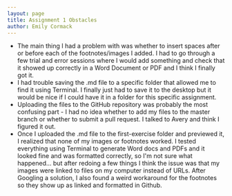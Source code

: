 ```yaml
---  
layout: page
title: Assignment 1 Obstacles
author: Emily Cormack 
---  
```


* The main thing I had a problem with was whether to insert spaces after or before each of the footnotes/images I added. I had to go through a few trial and error sessions where I would add something and check that it showed up correctly in a Word Document or PDF and I think I finally got it.
* I had trouble saving the .md file to a specific folder that allowed me to find it using Terminal. I finally just had to save it to the desktop but it would be nice if I could have it in a folder for this specific assignment.
* Uploading the files to the GitHub repository was probably the most confusing part - I had no idea whether to add my files to the master branch or whether to submit a pull request. I talked to Avery and think I figured it out.
* Once I uploaded the .md file to the first-exercise folder and previewed it, I realized that none of my images or footnotes worked. I tested everything using Terminal to generate Word docs and PDFs and it looked fine and was formatted correctly, so I'm not sure what happened... but after redoing a few things I think the issue was that my images were linked to files on my computer instead of URLs. After Googling a solution, I also found a weird workaround for the footnotes so they show up as linked and formatted in Github. 